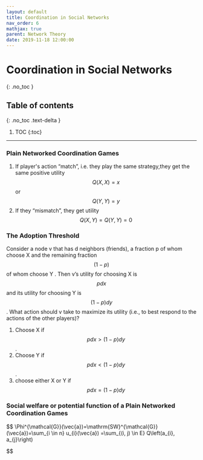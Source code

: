 ```yaml
---
layout: default
title: Coordination in Social Networks
nav_order: 6
mathjax: true
parent: Network Theory
date: 2019-11-18 12:00:00
---
```


# Coordination in Social Networks

{: .no_toc }

## Table of contents
{: .no_toc .text-delta }

1. TOC
{:toc}

---

### Plain Networked Coordination Games
1. If player's action “match”, i.e. they play the same strategy,they get the same positive utility $$Q(X, X) = x$$ or $$Q(Y, Y ) = y$$
2. If they “mismatch”, they get utility $$Q(X, Y ) = Q(Y, Y ) = 0$$

### The Adoption Threshold 

Consider a node v that has d neighbors (friends), a fraction p of whom choose X and the
remaining fraction $$(1 − p)$$ of whom choose Y . Then v’s utility for choosing X
is $$pdx$$ and its utility for choosing Y is $$(1−p)dy$$. What action should v take to
maximize its utility (i.e., to best respond to the actions of the other players)?

1. Choose X if $$pdx > (1 − p)dy$$.
2. Choose Y if $$pdx < (1 − p)dy$$.
3. choose either X or Y if $$pdx = (1 − p)dy$$ 

### Social welfare or potential function of a Plain Networked Coordination Games

$$
\Phi^{\mathcal{G}}(\vec{a})=\mathrm{SW}^{\mathcal{G}}(\vec{a})=\sum_{i \in n} u_{i}(\vec{a}) =\sum_{(i, j) \in E} Q\left(a_{i}, a_{j}\right)

$$
